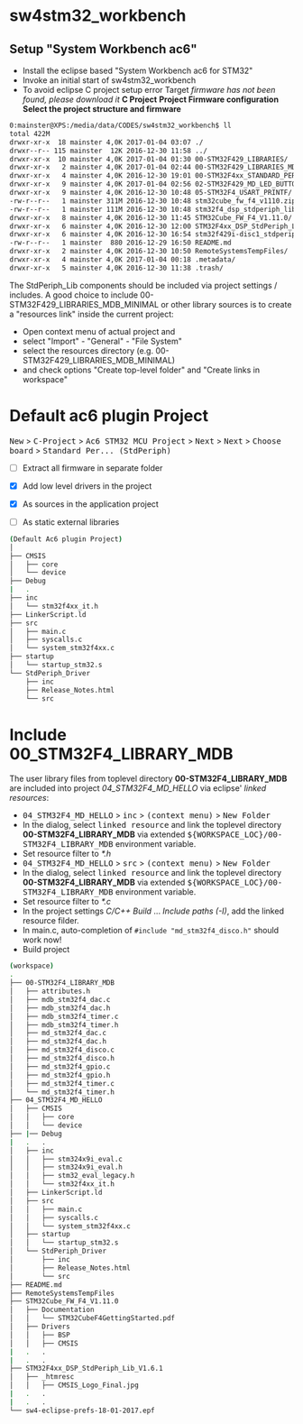 # sw4stm32_workbench #


## Setup "System Workbench ac6" ##

- Install the eclipse based "System Workbench ac6 for STM32"
- Invoke an initial start of sw4stm32_workbench
- To avoid eclipse C project setup error Target _firmware has not been found, please download it_
__C Project__
__Project Firmware configuration__
__Select the project structure and firmware__

```bash
0:mainster@XPS:/media/data/CODES/sw4stm32_workbench$ ll
total 422M
drwxr-xr-x  18 mainster 4,0K 2017-01-04 03:07 ./
drwxr--r-- 115 mainster  12K 2016-12-30 11:58 ../
drwxr-xr-x  10 mainster 4,0K 2017-01-04 01:30 00-STM32F429_LIBRARIES/                   # Complete lib of Tilen Majerle
drwxr-xr-x   2 mainster 4,0K 2017-01-04 02:44 00-STM32F429_LIBRARIES_MDB_MINIMAL/       # Minimal part of Tilen Majerles lib
drwxr-xr-x   4 mainster 4,0K 2016-12-30 19:01 00-STM32F4xx_STANDARD_PERIPHERAL_DRIVERS/ # StdPeriph_Lib included in Tilen Majerles lib 
drwxr-xr-x   9 mainster 4,0K 2017-01-04 02:56 02-STM32F429_MD_LED_BUTTON/
drwxr-xr-x   9 mainster 4,0K 2016-12-30 10:48 05-STM32F4_USART_PRINTF/
-rw-r--r--   1 mainster 311M 2016-12-30 10:48 stm32cube_fw_f4_v1110.zip             # Download 1. via IDE  
-rw-r--r--   1 mainster 111M 2016-12-30 10:48 stm32f4_dsp_stdperiph_lib_v161.zip    # Download 2. via IDE
drwxr-xr-x   8 mainster 4,0K 2016-12-30 11:45 STM32Cube_FW_F4_V1.11.0/              # Unzipped "Download 1."
drwxr-xr-x   6 mainster 4,0K 2016-12-30 12:00 STM32F4xx_DSP_StdPeriph_Lib_V1.6.1/   # Unzipped "Download 2."
drwxr-xr-x   6 mainster 4,0K 2016-12-30 16:54 stm32f429i-disc1_stdperiph_lib/       # ???
-rw-r--r--   1 mainster  880 2016-12-29 16:50 README.md
drwxr-xr-x   2 mainster 4,0K 2016-12-30 10:50 RemoteSystemsTempFiles/
drwxr-xr-x   4 mainster 4,0K 2017-01-04 00:18 .metadata/
drwxr-xr-x   5 mainster 4,0K 2016-12-30 11:38 .trash/
```

The StdPeriph_Lib components should be included via project settings / includes.
A good choice to include 00-STM32F429_LIBRARIES_MDB_MINIMAL or other library sources is to create a "resources link" inside the current project:

- Open context menu of actual project and
- select "Import" - "General" - "File System"
- select the resources directory (e.g. 00-STM32F429_LIBRARIES_MDB_MINIMAL)
- and check options "Create top-level folder" and "Create links in workspace"

# Default ac6 plugin Project #

<kbd>New</kbd> > <kbd>C-Project</kbd> > <kbd>Ac6 STM32 MCU Project</kbd> > <kbd>Next</kbd> > <kbd>Next</kbd> > <kbd>Choose board</kbd> > <kbd>Standard Per... (StdPeriph)</kbd>  

- [ ] Extract all firmware in separate folder
- [x] Add low level drivers in the project
- [x] As sources in the application project
- [ ] As static external libraries


```bash
(Default Ac6 plugin Project)
│
├── CMSIS
│   ├── core
│   └── device
├── Debug
|   . 
├── inc
│   └── stm32f4xx_it.h
├── LinkerScript.ld
├── src
│   ├── main.c
│   ├── syscalls.c
│   └── system_stm32f4xx.c
├── startup
│   └── startup_stm32.s
└── StdPeriph_Driver
    ├── inc
    ├── Release_Notes.html
    └── src
```

# Include 00_STM32F4_LIBRARY_MDB #

The user library files from toplevel directory __00-STM32F4_LIBRARY_MDB__ are included into project *04_STM32F4_MD_HELLO* via eclipse' _linked resources_:
 
- <kbd>04\_STM32F4\_MD\_HELLO</kbd> > <kbd>inc</kbd> > <kbd>(context menu)</kbd> > <kbd>New Folder</kbd> 
- In the dialog, select <kbd>linked resource</kbd> and link the toplevel directory __00-STM32F4\_LIBRARY\_MDB__ via extended <kbd>${WORKSPACE\_LOC}/00-STM32F4\_LIBRARY\_MDB</kbd> environment variable.
- Set resource filter to _*.h_
- <kbd>04\_STM32F4\_MD\_HELLO</kbd> > <kbd>src</kbd> > <kbd>(context menu)</kbd> > <kbd>New Folder</kbd> 
- In the dialog, select <kbd>linked resource</kbd> and link the toplevel directory __00-STM32F4\_LIBRARY\_MDB__ via extended <kbd>${WORKSPACE\_LOC}/00-STM32F4\_LIBRARY\_MDB</kbd> environment variable.
- Set resource filter to _*.c_
- In the project settings _C/C++ Build_ ... _Include paths (-I)_, add the linked resource filder. 
- In main.c, auto-completion of ```#include "md_stm32f4_disco.h"``` should work now! 
- Build project

```bash
(workspace)
.
├── 00-STM32F4_LIBRARY_MDB
│   ├── attributes.h
│   ├── mdb_stm32f4_dac.c
│   ├── mdb_stm32f4_dac.h
│   ├── mdb_stm32f4_timer.c
│   ├── mdb_stm32f4_timer.h
│   ├── md_stm32f4_dac.c
│   ├── md_stm32f4_dac.h
│   ├── md_stm32f4_disco.c
│   ├── md_stm32f4_disco.h
│   ├── md_stm32f4_gpio.c
│   ├── md_stm32f4_gpio.h
│   ├── md_stm32f4_timer.c
│   └── md_stm32f4_timer.h
├── 04_STM32F4_MD_HELLO
│   ├── CMSIS
│   │   ├── core
│   │   └── device
├── |── Debug
|   .   . 
│   ├── inc
│   │   ├── stm324x9i_eval.c
│   │   ├── stm324x9i_eval.h
│   │   ├── stm32_eval_legacy.h
│   │   └── stm32f4xx_it.h
│   ├── LinkerScript.ld
│   ├── src
│   │   ├── main.c
│   │   ├── syscalls.c
│   │   └── system_stm32f4xx.c
│   ├── startup
│   │   └── startup_stm32.s
│   └── StdPeriph_Driver
│       ├── inc
│       ├── Release_Notes.html
│       └── src
├── README.md
├── RemoteSystemsTempFiles
├── STM32Cube_FW_F4_V1.11.0
│   ├── Documentation
│   │   └── STM32CubeF4GettingStarted.pdf
│   ├── Drivers
│   │   ├── BSP
│   │   ├── CMSIS
|   .   .
|   .   .
├── STM32F4xx_DSP_StdPeriph_Lib_V1.6.1
│   ├── _htmresc
│   │   ├── CMSIS_Logo_Final.jpg
|   .   .
|   .   .
└── sw4-eclipse-prefs-18-01-2017.epf
```

